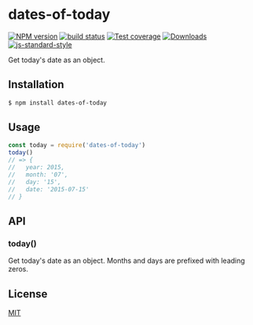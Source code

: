 # dates-of-today
[![NPM version][npm-image]][npm-url]
[![build status][travis-image]][travis-url]
[![Test coverage][codecov-image]][codecov-url]
[![Downloads][downloads-image]][downloads-url]
[![js-standard-style][standard-image]][standard-url]

Get today's date as an object.

## Installation
```bash
$ npm install dates-of-today
```

## Usage
```js
const today = require('dates-of-today')
today()
// => {
//   year: 2015,
//   month: '07',
//   day: '15',
//   date: '2015-07-15'
// }
```

## API
### today()
Get today's date as an object. Months and days are prefixed with leading zeros.

## License
[MIT](https://tldrlegal.com/license/mit-license)

[npm-image]: https://img.shields.io/npm/v/dates-of-today.svg?style=flat-square
[npm-url]: https://npmjs.org/package/dates-of-today
[travis-image]: https://img.shields.io/travis/yoshuawuyts/dates-of-today/master.svg?style=flat-square
[travis-url]: https://travis-ci.org/yoshuawuyts/dates-of-today
[codecov-image]: https://img.shields.io/codecov/c/github/yoshuawuyts/dates-of-today/master.svg?style=flat-square
[codecov-url]: https://codecov.io/github/yoshuawuyts/dates-of-today
[downloads-image]: http://img.shields.io/npm/dm/dates-of-today.svg?style=flat-square
[downloads-url]: https://npmjs.org/package/dates-of-today
[standard-image]: https://img.shields.io/badge/code%20style-standard-brightgreen.svg?style=flat-square
[standard-url]: https://github.com/feross/standard
